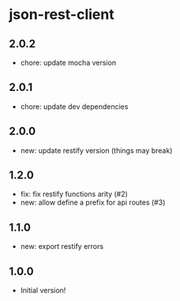 # json-rest-client

## 2.0.2

- chore: update mocha version

## 2.0.1

- chore: update dev dependencies

## 2.0.0

- new: update restify version (things may break)

## 1.2.0

- fix: fix restify functions arity (#2)
- new: allow define a prefix for api routes (#3)

## 1.1.0

- new: export restify errors

## 1.0.0

- Initial version!
